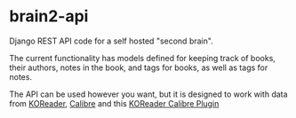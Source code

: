 # brain2-api

Django REST API code for a self hosted "second brain".

The current functionality has models defined for keeping track of books, their authors, notes in the book, and tags for books, as well as tags for notes.

The API can be used however you want, but it is designed to work with data from [KOReader](https://github.com/koreader/koreader), [Calibre](https://github.com/kovidgoyal/calibre) and this [KOReader Calibre Plugin](https://git.sr.ht/~harmtemolder/koreader-calibre-plugin)
